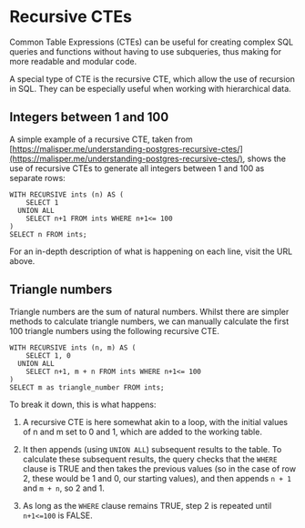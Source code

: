 # Recursive CTEs

Common Table Expressions (CTEs) can be useful for creating complex SQL queries and functions without having to use subqueries, thus making for more readable and modular code.  

A special type of CTE is the recursive CTE, which allow the use of recursion in SQL.  They can be especially useful when working with hierarchical data. 

## Integers between 1 and 100

A simple example of a recursive CTE, taken from [https://malisper.me/understanding-postgres-recursive-ctes/](https://malisper.me/understanding-postgres-recursive-ctes/), shows the use of recursive CTEs to generate all integers between 1 and 100 as separate rows:

```
WITH RECURSIVE ints (n) AS (
    SELECT 1
  UNION ALL
    SELECT n+1 FROM ints WHERE n+1<= 100
)
SELECT n FROM ints;
```

For an in-depth description of what is happening on each line, visit the URL above.

## Triangle numbers

Triangle numbers are the sum of natural numbers.  Whilst there are simpler methods to calculate triangle numbers, we can manually calculate the first 100 triangle numbers using the following recursive CTE.

```
WITH RECURSIVE ints (n, m) AS (
    SELECT 1, 0
  UNION ALL
    SELECT n+1, m + n FROM ints WHERE n+1<= 100
)
SELECT m as triangle_number FROM ints;
```
To break it down, this is what happens:

1. A recursive CTE is here somewhat akin to a loop, with the initial values of n and m set to 0 and 1, which are added to the working table.

2. It then appends (using `UNION ALL`) subsequent results to the table.  To calculate these subsequent results, the query checks that the `WHERE` clause is TRUE and then takes the previous values (so in the case of row 2, these would be 1 and 0, our starting values), and then appends `n + 1` and `m + n`, so 2 and 1.  

3. As long as the `WHERE` clause remains TRUE, step 2 is repeated until `n+1<=100` is FALSE.